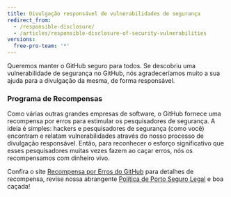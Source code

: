 ```yaml
---
title: Divulgação responsável de vulnerabilidades de segurança
redirect_from:
  - /responsible-disclosure/
  - /articles/responsible-disclosure-of-security-vulnerabilities
versions:
  free-pro-team: '*'
---
```


Queremos manter o GitHub seguro para todos. Se descobriu uma vulnerabilidade de segurança no GitHub, nós agradeceríamos muito a sua ajuda para a divulgação da mesma, de forma responsável.

### Programa de Recompensas

Como várias outras grandes empresas de software, o GitHub fornece uma recompensa por erros para estimular os pesquisadores de segurança. A ideia é simples: hackers e pesquisadores de segurança (como você) encontram e relatam vulnerabilidades através do nosso processo de divulgação responsável. Então, para reconhecer o esforço significativo que esses pesquisadores muitas vezes fazem ao caçar erros, nós os recompensamos com dinheiro vivo.

Confira o site [Recompensa por Erros do GitHub](https://bounty.github.com) para detalhes de recompensa, revise nossa abrangente [Política de Porto Seguro Legal](/articles/github-bug-bounty-program-legal-safe-harbor) e boa caçada!
